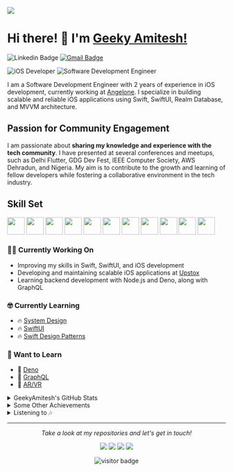 ![](https://github.com/geekyamitesh/geekyamitesh/blob/main/images/amitesh.jpeg)

# Hi there! 👋 I'm [Geeky Amitesh!](https://geekyamitesh.github.io/amitesh/)

![Linkedin Badge](https://img.shields.io/badge/LinkedIn-blue?style=flat&logo=linkedin&labelColor=blue&link=https://www.linkedin.com/in/geekyamitesh/) [![Gmail Badge](https://img.shields.io/badge/Gmail-red?style=flat-square&logo=Gmail&logoColor=white&link=mailto:amiteshmanitiwari1997@gmail.com)](mailto:amiteshmanitiwari1997@gmail.com)

![iOS Developer](https://img.shields.io/badge/iOS_Developer-3%20years%20exp-blueviolet?style=flat&logo=swift&logoColor=white)
![Software Development Engineer](https://img.shields.io/badge/Software_Development_Engineer_(iOS_Team)-Angelone-informational?style=flat&logo=apple&logoColor=white)

I am a Software Development Engineer with 2 years of experience in iOS development, currently working at [Angelone](https://www.angelone.in/). I specialize in building scalable and reliable iOS applications using Swift, SwiftUI, Realm Database, and MVVM architecture.

## Passion for Community Engagement

I am passionate about **sharing my knowledge and experience with the tech community**. I have presented at several conferences and meetups, such as Delhi Flutter, GDG Dev Fest, IEEE Computer Society, AWS Dehradun, and Nigeria. My aim is to contribute to the growth and learning of fellow developers while fostering a collaborative environment in the tech industry.

## Skill Set

<p align="left">
<img src="https://github.com/swiftwithamitesh/swiftwithamitesh/blob/main/images/swift.svg" height="auto" width="40">
<img src="https://github.com/swiftwithamitesh/swiftwithamitesh/blob/main/images/nodejs-original.svg" height="auto" width="40">
<img src="https://github.com/swiftwithamitesh/swiftwithamitesh/blob/main/images/mongodb-original.svg" height="auto" width="40">
<img src="https://github.com/swiftwithamitesh/swiftwithamitesh/blob/main/images/javascript-plain.svg" height="auto" width="40">
<img src="https://github.com/swiftwithamitesh/swiftwithamitesh/blob/main/images/css3-original.svg" height="auto" width="40">
<img src="https://github.com/swiftwithamitesh/swiftwithamitesh/blob/main/images/sass-original.svg" height="auto" width="40">
<img src="https://github.com/swiftwithamitesh/swiftwithamitesh/blob/main/images/html5-original.svg" height="auto" width="40">
<img src="https://github.com/swiftwithamitesh/swiftwithamitesh/blob/main/images/bootstrap-plain.svg" height="auto" width="40">
<img src="https://github.com/swiftwithamitesh/swiftwithamitesh/blob/main/images/visualstudio-plain.svg" height="auto" width="40">
<img src="https://github.com/swiftwithamitesh/swiftwithamitesh/blob/main/images/redux-original.svg" height="auto" width="40">
<img src="https://github.com/swiftwithamitesh/swiftwithamitesh/blob/main/images/git-original.svg" height="auto" width="40">
</p>

### :technologist: Currently Working On

- Improving my skills in Swift, SwiftUI, and iOS development
- Developing and maintaining scalable iOS applications at [Upstox](https://upstox.com/)
- Learning backend development with Node.js and Deno, along with GraphQL

### :nerd_face: Currently Learning

* 🔥 [System Design](https://github.com/donnemartin/system-design-primer)
* 🔥 [SwiftUI](https://developer.apple.com/xcode/swiftui/)
* 🔥 [Swift Design Patterns](https://www.raywenderlich.com/477-design-patterns-on-ios-using-swift-part-1-2)

### :thinking: Want to Learn

* 📌 [Deno](https://deno.land/)
* 📌 [GraphQL](https://graphql.org/)
* 📌 [AR/VR](https://developer.apple.com/augmented-reality/)

<details >
<summary>GeekyAmitesh's GitHub Stats</summary>
<p align="center">
  <a href="">
    <img src="https://github-readme-stats.vercel.app/api?username=swiftwithamitesh"/>
  </a>
</p>
</details>

<details>
  <summary>Some Other Achievements</summary>
  <br>

* 🏆 Awarded 21U21 Winner by [GirlScript Foundation](https://www.girlscript.tech/home) for extraordinary performance under 21 years old.
* 🏆 Titled Best Chapter Lead among 120 leads by [GirlScript Foundation](https://www.girlscript.tech/home) for community development and contribution.

* 🎉 Impacted 9000+ students through tech sessions and live hands-on coding in open source and new technologies.

<p align="center">
<a href= "https://www.linkedin.com/feed/update/urn:li:activity:6716621022201831424/"><img src="https://github.com/swiftwithamitesh/swiftwithamitesh/blob/main/images/GIRLSCRIPT.TECH.png" height="100" width="100"/></a>
<a href= "https://www.linkedin.com/posts/girlscriptcup_gs-cup-family-category-winners-activity-6708749500657283072-EZfP/"><img src="https://github.com/swiftwithamitesh/swiftwithamitesh/blob/main/images/gscup-min.png" height="100" width="100"/></a>
</details>

<details>
  <summary>Listening to 🎶</summary>
  <a href="https://spotify-github-profile.vercel.app/api/view?uid=31yffca2qvi2ym6ezjn7ynlxnr6u&redirect=true" target="_blank">
    <img src="https://spotify-github-profile.vercel.app/api/view?uid=31yffca2qvi2ym6ezjn7ynlxnr6u&cover_image=true&theme=novatorem"/>
  </a>
</details>

<hr>
<p align="center">
  <i>Take a look at my repositories and let's get in touch!</i>

<p align="center">
<a href= "https://github.com/swiftwithamitesh"><img src="https://img.icons8.com/material-outlined/27/000000/ball-point-pen.png"/></a>
<a href= "https://www.linkedin.com/in/geekyamitesh/"><img src="https://img.icons8.com/material-outlined/30/000000/linkedin.png"/></a>
<a href= "https://twitter.com/geekyamitesh03"><img src="https://img.icons8.com/material-outlined/30/000000/twitter.png"/></a>
<a href= "https://geekyamitesh.github.io/amitesh/"><img src="https://img.icons8.com/material-outlined/27/000000/geography.png"/></a>
</p>

<p  align="center">
<img src="https://visitor-badge.laobi.icu/badge?page_id=swiftwithamitesh.swiftwithamitesh" alt="visitor badge"/>       
</p>
</p>
